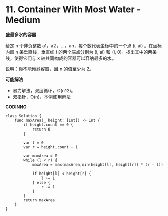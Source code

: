 # 11. Container With Most Water - Medium
**盛最多水的容器**

给定 n 个非负整数 a1，a2，...，an，每个数代表坐标中的一个点 (i, ai) 。在坐标内画 n 条垂直线，垂直线 i 的两个端点分别为 (i, ai) 和 (i, 0)。找出其中的两条线，使得它们与 x 轴共同构成的容器可以容纳最多的水。

说明：你不能倾斜容器，且 n 的值至少为 2。

**可能解法**

- 暴力解法，双层循环，O(n^2)。
- 双指针，O(n)，本例使用解法

**CODINNG**

```
class Solution {
    func maxArea(_ height: [Int]) -> Int {
        if height.count == 0 {
            return 0
        }

        var l = 0
        var r = height.count - 1

        var maxArea = 0
        while (l < r) {
            maxArea = max(maxArea,min(height[l], height[r]) * (r - l))

            if height[l] < height[r] {
                l += 1
            } else {
                r -= 1
            }
        }
        return maxArea
    }
}

```
